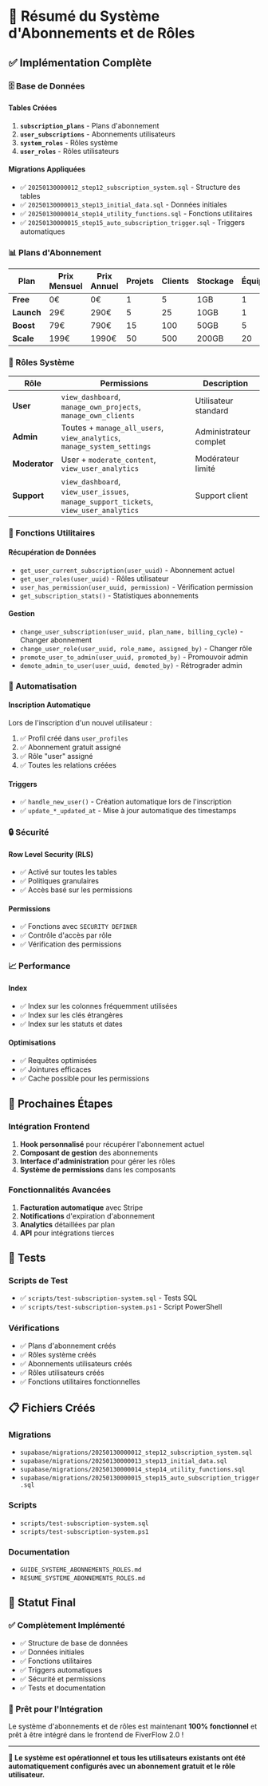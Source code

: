 # 🎯 Résumé du Système d'Abonnements et de Rôles

## ✅ **Implémentation Complète**

### **🗄️ Base de Données**

#### **Tables Créées**
1. **`subscription_plans`** - Plans d'abonnement
2. **`user_subscriptions`** - Abonnements utilisateurs
3. **`system_roles`** - Rôles système
4. **`user_roles`** - Rôles utilisateurs

#### **Migrations Appliquées**
- ✅ `20250130000012_step12_subscription_system.sql` - Structure des tables
- ✅ `20250130000013_step13_initial_data.sql` - Données initiales
- ✅ `20250130000014_step14_utility_functions.sql` - Fonctions utilitaires
- ✅ `20250130000015_step15_auto_subscription_trigger.sql` - Triggers automatiques

### **📊 Plans d'Abonnement**

| Plan | Prix Mensuel | Prix Annuel | Projets | Clients | Stockage | Équipe |
|------|--------------|-------------|---------|---------|----------|--------|
| **Free** | 0€ | 0€ | 1 | 5 | 1GB | 1 |
| **Launch** | 29€ | 290€ | 5 | 25 | 10GB | 1 |
| **Boost** | 79€ | 790€ | 15 | 100 | 50GB | 5 |
| **Scale** | 199€ | 1990€ | 50 | 500 | 200GB | 20 |

### **👥 Rôles Système**

| Rôle | Permissions | Description |
|------|-------------|-------------|
| **User** | `view_dashboard`, `manage_own_projects`, `manage_own_clients` | Utilisateur standard |
| **Admin** | Toutes + `manage_all_users`, `view_analytics`, `manage_system_settings` | Administrateur complet |
| **Moderator** | User + `moderate_content`, `view_user_analytics` | Modérateur limité |
| **Support** | `view_dashboard`, `view_user_issues`, `manage_support_tickets`, `view_user_analytics` | Support client |

### **🔧 Fonctions Utilitaires**

#### **Récupération de Données**
- `get_user_current_subscription(user_uuid)` - Abonnement actuel
- `get_user_roles(user_uuid)` - Rôles utilisateur
- `user_has_permission(user_uuid, permission)` - Vérification permission
- `get_subscription_stats()` - Statistiques abonnements

#### **Gestion**
- `change_user_subscription(user_uuid, plan_name, billing_cycle)` - Changer abonnement
- `change_user_role(user_uuid, role_name, assigned_by)` - Changer rôle
- `promote_user_to_admin(user_uuid, promoted_by)` - Promouvoir admin
- `demote_admin_to_user(user_uuid, demoted_by)` - Rétrograder admin

### **🔄 Automatisation**

#### **Inscription Automatique**
Lors de l'inscription d'un nouvel utilisateur :
1. ✅ Profil créé dans `user_profiles`
2. ✅ Abonnement gratuit assigné
3. ✅ Rôle "user" assigné
4. ✅ Toutes les relations créées

#### **Triggers**
- ✅ `handle_new_user()` - Création automatique lors de l'inscription
- ✅ `update_*_updated_at` - Mise à jour automatique des timestamps

### **🔒 Sécurité**

#### **Row Level Security (RLS)**
- ✅ Activé sur toutes les tables
- ✅ Politiques granulaires
- ✅ Accès basé sur les permissions

#### **Permissions**
- ✅ Fonctions avec `SECURITY DEFINER`
- ✅ Contrôle d'accès par rôle
- ✅ Vérification des permissions

### **📈 Performance**

#### **Index**
- ✅ Index sur les colonnes fréquemment utilisées
- ✅ Index sur les clés étrangères
- ✅ Index sur les statuts et dates

#### **Optimisations**
- ✅ Requêtes optimisées
- ✅ Jointures efficaces
- ✅ Cache possible pour les permissions

## 🚀 **Prochaines Étapes**

### **Intégration Frontend**
1. **Hook personnalisé** pour récupérer l'abonnement actuel
2. **Composant de gestion** des abonnements
3. **Interface d'administration** pour gérer les rôles
4. **Système de permissions** dans les composants

### **Fonctionnalités Avancées**
1. **Facturation automatique** avec Stripe
2. **Notifications** d'expiration d'abonnement
3. **Analytics** détaillées par plan
4. **API** pour intégrations tierces

## 🧪 **Tests**

### **Scripts de Test**
- ✅ `scripts/test-subscription-system.sql` - Tests SQL
- ✅ `scripts/test-subscription-system.ps1` - Script PowerShell

### **Vérifications**
- ✅ Plans d'abonnement créés
- ✅ Rôles système créés
- ✅ Abonnements utilisateurs créés
- ✅ Rôles utilisateurs créés
- ✅ Fonctions utilitaires fonctionnelles

## 📋 **Fichiers Créés**

### **Migrations**
- `supabase/migrations/20250130000012_step12_subscription_system.sql`
- `supabase/migrations/20250130000013_step13_initial_data.sql`
- `supabase/migrations/20250130000014_step14_utility_functions.sql`
- `supabase/migrations/20250130000015_step15_auto_subscription_trigger.sql`

### **Scripts**
- `scripts/test-subscription-system.sql`
- `scripts/test-subscription-system.ps1`

### **Documentation**
- `GUIDE_SYSTEME_ABONNEMENTS_ROLES.md`
- `RESUME_SYSTEME_ABONNEMENTS_ROLES.md`

## 🎉 **Statut Final**

### **✅ Complètement Implémenté**
- ✅ Structure de base de données
- ✅ Données initiales
- ✅ Fonctions utilitaires
- ✅ Triggers automatiques
- ✅ Sécurité et permissions
- ✅ Tests et documentation

### **🎯 Prêt pour l'Intégration**
Le système d'abonnements et de rôles est maintenant **100% fonctionnel** et prêt à être intégré dans le frontend de FiverFlow 2.0 !

---

**🚀 Le système est opérationnel et tous les utilisateurs existants ont été automatiquement configurés avec un abonnement gratuit et le rôle utilisateur.**
